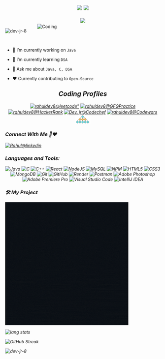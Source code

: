 

<h1 align="center"> <img src="https://media.giphy.com/media/hvRJCLFzcasrR4ia7z/giphy.gif" width="38px">
<a><img src="https://readme-typing-svg.demolab.com?font=Google+Sans&weight=500&size=34&duration=4000&pause=1500&color=C9D1D9&vCenter=true&width=350&height=40&lines=Vanakkam%2C+I'm+Rahul;Hello%2C+I'm+Rahul;Hola%2C+I'm+Rahul;Bonjour%2C+I'm+Rahul"/></a></h1>

<div align="center">
<a ><img src="https://readme-typing-svg.demolab.com?font=&pause=1000&color=F70909&center=true&width=700&lines=An+Undergraduate+Student%2C+Always+keen+to+Learn+New+Technologies;%E2%9D%A4%EF%B8%8FData+Structures+and+Algorithms%E2%9D%A4%EF%B8%8F;%F0%9F%92%AC+Java+%7C+C+%F0%9F%92%AC;%F0%9F%9B%A0%EF%B8%8F+STUNNING+SPARK+%F0%9F%9B%A0%EF%B8%8F;Open+Source+%E2%9D%A4%EF%B8%8F" /></a>
</div>

<img align="right" alt="Coding" width="400" src="https://freesvg.org/img/computers.png">

<p align="left"> <img src="https://komarev.com/ghpvc/?username=dev-jr-8&label=Profile%20views&color=0e75b6&style=flat" alt="dev-jr-8" /> </p>

<p align="left"> <a href="https://twitter.com/" target="blank"><img src="https://img.shields.io/twitter/follow/?logo=twitter&style=for-the-badge" alt="" /></a> </p>

- 🔭 I’m currently working on `Java` 

- 🌱 I’m currently learning `DSA` 

- 💬 Ask me about `Java, C, DSA`

- ❤️ Currently contributing to `Open-Source`


<div align = "center">
 <h2><i>Coding Profiles</h2>
   <a href="https://leetcode.com/rahuldev8/" target="blank"><img align="center" src="https://leetcode.com/static/images/LeetCode_logo_rvs.png" alt=rahuldev8@leetcode" width="50" /></a>
<a href="https://auth.geeksforgeeks.org/user/rahuldev8" target="blank"><img align="center" src="https://img.icons8.com/color/480/GeeksforGeeks.png" alt="rahuldev8@GFGPractice" width="50" /></a>
<a href="https://www.hackerrank.com/rahuldev8" target="blank"><img align="center" src="https://upload.wikimedia.org/wikipedia/commons/thumb/4/40/HackerRank_Icon-1000px.png/800px-HackerRank_Icon-1000px.png" alt="rahuldev8@HackerRank" width="50" /></a>
 <a href="https://www.codechef.com/users/dev_jr" target="blank"><img align="center" src="https://avatars.githubusercontent.com/u/11960354?v=4" alt="Dev_jr@Codechef" width="50" /></a>
  <a href="https://www.codewars.com/users/rahuldev8" target="blank"><img align="center" src="https://docs.codewars.com/logo.svg" alt="rahuldev8@Codewars" width="45" /></a>
  <a href="https://www.interviewbit.com/profile/rahuldev8" target="blank"><img align="center" src="Images/interview_bit_logo.png" alt="rahuldev8@InterviewBit" width="50" /></a>
 </div>


  <h3>Connect With Me 💬❤</h3>
  <a href="https://www.linkedin.com/in/rahul-sundararaj-016536214/" target="blank"><img align="center" src="https://upload.wikimedia.org/wikipedia/commons/thumb/f/f8/LinkedIn_icon_circle.svg/1200px-LinkedIn_icon_circle.svg.png" alt="Rahul@linkedin" width="45" height="45" /></a>


 <div align = "center">
<h3 align="left">Languages and Tools:</h3>

![Java](https://img.shields.io/badge/java-%23ED8B00.svg?style=for-the-badge&logo=java&logoColor=white)
![C](https://img.shields.io/badge/c-%2300599C.svg?style=for-the-badge&logo=c&logoColor=white)
![C++](https://img.shields.io/badge/c++-%2300599C.svg?style=for-the-badge&logo=c%2B%2B&logoColor=white)
![React](https://img.shields.io/badge/react-%2320232a.svg?style=for-the-badge&logo=react&logoColor=%2361DAFB)
![NodeJS](https://img.shields.io/badge/node.js-6DA55F?style=for-the-badge&logo=node.js&logoColor=white)
![MySQL](https://img.shields.io/badge/mysql-%2300f.svg?style=for-the-badge&logo=mysql&logoColor=white)
![NPM](https://img.shields.io/badge/NPM-%23CB3837.svg?style=for-the-badge&logo=npm&logoColor=white)
![HTML5](https://img.shields.io/badge/html5-%23E34F26.svg?style=for-the-badge&logo=html5&logoColor=white)
![CSS3](https://img.shields.io/badge/css3-%231572B6.svg?style=for-the-badge&logo=css3&logoColor=white)
![MongoDB](https://img.shields.io/badge/MongoDB-%234ea94b.svg?style=for-the-badge&logo=mongodb&logoColor=white)
![Git](https://img.shields.io/badge/git-%23F05033.svg?style=for-the-badge&logo=git&logoColor=white)
![GitHub](https://img.shields.io/badge/github-%23121011.svg?style=for-the-badge&logo=github&logoColor=white)
![Render](https://img.shields.io/badge/Render-%46E3B7.svg?style=for-the-badge&logo=render&logoColor=white)
![Postman](https://img.shields.io/badge/Postman-FF6C37?style=for-the-badge&logo=postman&logoColor=white)
![Adobe Photoshop](https://img.shields.io/badge/adobe%20photoshop-%2331A8FF.svg?style=for-the-badge&logo=adobe%20photoshop&logoColor=white)
![Adobe Premiere Pro](https://img.shields.io/badge/Adobe%20Premiere%20Pro-9999FF.svg?style=for-the-badge&logo=Adobe%20Premiere%20Pro&logoColor=white)
![Visual Studio Code](https://img.shields.io/badge/Visual%20Studio%20Code-0078d7.svg?style=for-the-badge&logo=visual-studio-code&logoColor=white)
![IntelliJ IDEA](https://img.shields.io/badge/IntelliJIDEA-000000.svg?style=for-the-badge&logo=intellij-idea&logoColor=white)
  </div>

### 🛠️ My Project
<a href="https://stunning-spark.onrender.com/" target="_blank"> <img alt="Stunning Spark" src="Images/Stunning_Spark_Git_Animated_Gif.gif" height="400" width="400" align="center"> </a>

<p align="left">
<img alt="lang stats" src="https://github-readme-stats.vercel.app/api/top-langs/?username=dev-jr-8&layout=compact&hide_border=true&bg_color=1b2731&text_color=ebdfe2&title_color=eb1622&langs_count=10&hide=procfile&exclude_repo=dice,blog">
</p>

![GitHub Streak](https://github-readme-streak-stats.herokuapp.com?user=Dev-jr-8&theme=blue-green&hide_border=true&date_format=M%20j%5B%2C%20Y%5D&fire=DDB707)


<p>&nbsp;<img align="left" src="https://github-readme-stats.vercel.app/api?username=dev-jr-8&show_icons=true&locale=en&theme=blue-green&hide_border=true" alt="dev-jr-8" /></p>

